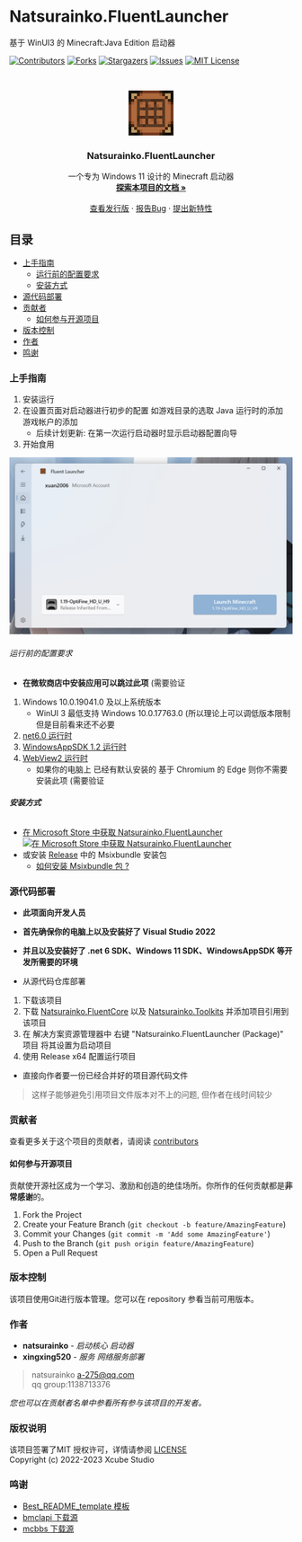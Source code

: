 # Natsurainko.FluentLauncher

基于 WinUI3 的 Minecraft:Java Edition 启动器

<!-- PROJECT SHIELDS -->

[![Contributors][contributors-shield]][contributors-url]
[![Forks][forks-shield]][forks-url]
[![Stargazers][stars-shield]][stars-url]
[![Issues][issues-shield]][issues-url]
[![MIT License][license-shield]][license-url]

<!-- PROJECT LOGO -->
<br />

<p align="center">
  <a href="https://github.com/Xcube-Studio/Natsurainko.FluentLauncher/">
    <img src="Natsurainko.FluentLauncher/Assets/AppIcon.png" alt="Logo" width="80" height="80">
  </a>

  <h3 align="center">Natsurainko.FluentLauncher</h3>
  <p align="center">
    一个专为 Windows 11 设计的 Minecraft 启动器
    <br />
    <a href="https://github.com/Xcube-Studio/Natsurainko.FluentLauncher"><strong>探索本项目的文档 »</strong></a>
    <br />
    <br />
    <a href="https://github.com/Xcube-Studio/Natsurainko.FluentLauncher/releases">查看发行版</a>
    ·
    <a href="https://github.com/Xcube-Studio/Natsurainko.FluentLauncher/issues">报告Bug</a>
    ·
    <a href="https://github.com/Xcube-Studio/Natsurainko.FluentLauncher/issues">提出新特性</a>
  </p>

</p>


## 目录

- [上手指南](#上手指南)
  - [运行前的配置要求](#运行前的配置要求)
  - [安装方式](#安装方式)
- [源代码部署](#源代码部署)
- [贡献者](#贡献者)
  - [如何参与开源项目](#如何参与开源项目)
- [版本控制](#版本控制)
- [作者](#作者)
- [鸣谢](#鸣谢)

### 上手指南
  
1. 安装运行
2. 在设置页面对启动器进行初步的配置 如游戏目录的选取 Java 运行时的添加 游戏帐户的添加
    + 后续计划更新: 在第一次运行启动器时显示启动器配置向导
3. 开始食用

<a href="https://github.com/Xcube-Studio/Natsurainko.FluentLauncher/">
  <img src="Images/Main.png" alt="main">
</a>

###### 运行前的配置要求
+ **在微软商店中安装应用可以跳过此项** (需要验证

1. Windows 10.0.19041.0 及以上系统版本
    + WinUI 3 最低支持 Windows 10.0.17763.0 (所以理论上可以调低版本限制 但是目前看来还不必要
2. [net6.0 运行时](https://dotnet.microsoft.com/zh-cn/download/dotnet/6.0)
3. [WindowsAppSDK 1.2 运行时](https://learn.microsoft.com/zh-cn/windows/apps/windows-app-sdk/downloads)
4. [WebView2 运行时](https://developer.microsoft.com/zh-cn/microsoft-edge/webview2/consumer/)
    + 如果你的电脑上 已经有默认安装的 基于 Chromium 的 Edge 则你不需要安装此项 (需要验证

###### **安装方式**

+ [在 Microsoft Store 中获取 Natsurainko.FluentLauncher](https://apps.microsoft.com/store/detail/natsuriankofluentlauncher/9p4nqqxq942p?hl=zh-cn&gl=cn)  
 [![在 Microsoft Store 中获取 Natsurainko.FluentLauncher](https://user-images.githubusercontent.com/76810494/189479518-fc0f18a9-b0a4-4a63-8e7b-27a4284d93af.png)](https://apps.microsoft.com/store/detail/natsuriankofluentlauncher/9p4nqqxq942p?hl=zh-cn&gl=cn)
+ 或安装 [Release](https://github.com/Xcube-Studio/Natsurainko.FluentLauncher/releases) 中的 Msixbundle 安装包
    + [如何安装 Msixbundle 包 ?](https://github.com/Xcube-Studio/Natsurainko.FluentLauncher/wiki/%E5%A6%82%E4%BD%95%E5%AE%89%E8%A3%85-Msixbundle-%E5%8C%85)

### 源代码部署
+ **此项面向开发人员**
+ **首先确保你的电脑上以及安装好了 Visual Studio 2022**
+ **并且以及安装好了 .net 6 SDK、Windows 11 SDK、WindowsAppSDK 等开发所需要的环境**

+ 从源代码仓库部署
1. 下载该项目
2. 下载 [Natsurainko.FluentCore](https://github.com/Xcube-Studio/Natsurainko.FluentCore) 以及 [Natsurainko.Toolkits](https://github.com/natsurainko/Natsurainko.Toolkits) 并添加项目引用到该项目
3. 在 解决方案资源管理器中 右键 "Natsurainko.FluentLauncher (Package)" 项目 将其设置为启动项目
4. 使用 Release x64 配置运行项目

+ 直接向作者要一份已经合并好的项目源代码文件
> 这样子能够避免引用项目文件版本对不上的问题, 但作者在线时间较少

### 贡献者

查看更多关于这个项目的贡献者，请阅读 [contributors](https://github.com/Xcube-Studio/Natsurainko.FluentLauncher/graphs/contributors) 

#### 如何参与开源项目

贡献使开源社区成为一个学习、激励和创造的绝佳场所。你所作的任何贡献都是**非常感谢**的。

1. Fork the Project
2. Create your Feature Branch (`git checkout -b feature/AmazingFeature`)
3. Commit your Changes (`git commit -m 'Add some AmazingFeature'`)
4. Push to the Branch (`git push origin feature/AmazingFeature`)
5. Open a Pull Request

### 版本控制

该项目使用Git进行版本管理。您可以在 repository 参看当前可用版本。

### 作者

* **natsurainko** - *启动核心 启动器*
* **xingxing520** - *服务 网络服务部署*

> natsurainko a-275@qq.com  
> qq group:1138713376

 *您也可以在贡献者名单中参看所有参与该项目的开发者。*

### 版权说明

该项目签署了MIT 授权许可，详情请参阅 [LICENSE](LICENSE)  
Copyright (c) 2022-2023 Xcube Studio

### 鸣谢

- [Best_README_template 模板](https://github.com/shaojintian/Best_README_template)
- [bmclapi 下载源](https://bmclapidoc.bangbang93.com/)
- [mcbbs 下载源](https://download.mcbbs.net)

<!-- links -->
[your-project-path]:Xcube-Studio/Natsurainko.FluentLauncher
[contributors-shield]: https://img.shields.io/github/contributors/Xcube-Studio/Natsurainko.FluentLauncher.svg?style=flat-square
[contributors-url]: https://github.com/Xcube-Studio/Natsurainko.FluentLauncher/graphs/contributors
[forks-shield]: https://img.shields.io/github/forks/Xcube-Studio/Natsurainko.FluentLauncher.svg?style=flat-square
[forks-url]: https://github.com/Xcube-Studio/Natsurainko.FluentLauncher/network/members
[stars-shield]: https://img.shields.io/github/stars/Xcube-Studio/Natsurainko.FluentLauncher.svg?style=flat-square
[stars-url]: https://github.com/Xcube-Studio/Natsurainko.FluentLauncher/stargazers
[issues-shield]: https://img.shields.io/github/issues/Xcube-Studio/Natsurainko.FluentLauncher.svg?style=flat-square
[issues-url]: https://img.shields.io/github/issues/Xcube-Studio/Natsurainko.FluentLauncher.svg
[license-shield]: https://img.shields.io/github/license/Xcube-Studio/Natsurainko.FluentLauncher.svg?style=flat-square
[license-url]: https://github.com/Xcube-Studio/Natsurainko.FluentLauncher/blob/master/LICENSE.txt
